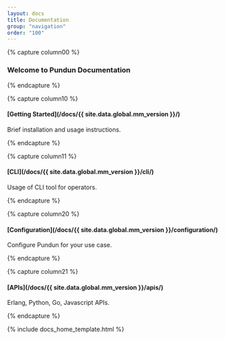 ```yaml
---
layout: docs
title: Documentation
group: "navigation"
order: "100"
---
```


{% capture column00 %}
### Welcome to Pundun Documentation

{% endcapture %}

{% capture column10 %}
#### [Getting Started](/docs/{{ site.data.global.mm_version }}/)
Brief installation and usage instructions.

{% endcapture %}

{% capture column11 %}
#### [CLI](/docs/{{ site.data.global.mm_version }}/cli/)
Usage of CLI tool for operators.

{% endcapture %}

{% capture column20 %}
#### [Configuration](/docs/{{ site.data.global.mm_version }}/configuration/)
Configure Pundun for your use case.

{% endcapture %}

{% capture column21 %}
#### [APIs](/docs/{{ site.data.global.mm_version }}/apis/)
Erlang, Python, Go, Javascript APIs.

{% endcapture %}

{% include docs_home_template.html %}
